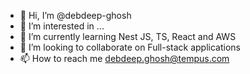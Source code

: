 - 👋 Hi, I’m @debdeep-ghosh
- 👀 I’m interested in ...
- 🌱 I’m currently learning Nest JS, TS, React and AWS
- 💞️ I’m looking to collaborate on Full-stack applications
- 📫 How to reach me debdeep.ghosh@tempus.com

<!---
debdeep-ghosh/debdeep-ghosh is a ✨ special ✨ repository because its `README.md` (this file) appears on your GitHub profile.
You can click the Preview link to take a look at your changes.
--->
